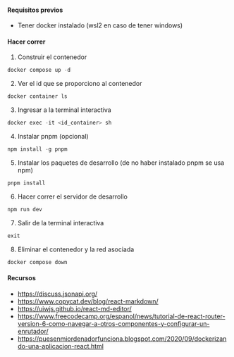 #### Requisitos previos
  * Tener docker instalado (wsl2 en caso de tener windows)

#### Hacer correr

  1. Construir el contenedor
  ```hs
  docker compose up -d
  ```

  2. Ver el id que se proporciono al contenedor
  ```hs
  docker container ls
  ```

  3. Ingresar a la terminal interactiva
  ```hs
  docker exec -it <id_container> sh
  ```

  4. Instalar pnpm (opcional)
  ```hs
  npm install -g pnpm
  ```

  5. Instalar los paquetes de desarrollo (de no haber instalado pnpm se usa npm)
  ```hs
  pnpm install
  ```

  6. Hacer correr el servidor de desarrollo
  ```hs
  npm run dev
  ```

  7. Salir de la terminal interactiva
  ```hs
  exit
  ```

  8. Eliminar el contenedor y la red asociada
  ```hs
  docker compose down
  ```

#### Recursos
  * https://discuss.jsonapi.org/
  * https://www.copycat.dev/blog/react-markdown/
  * https://uiwjs.github.io/react-md-editor/
  * https://www.freecodecamp.org/espanol/news/tutorial-de-react-router-version-6-como-navegar-a-otros-componentes-y-configurar-un-enrutador/
  * https://puesenmiordenadorfunciona.blogspot.com/2020/09/dockerizando-una-aplicacion-react.html
